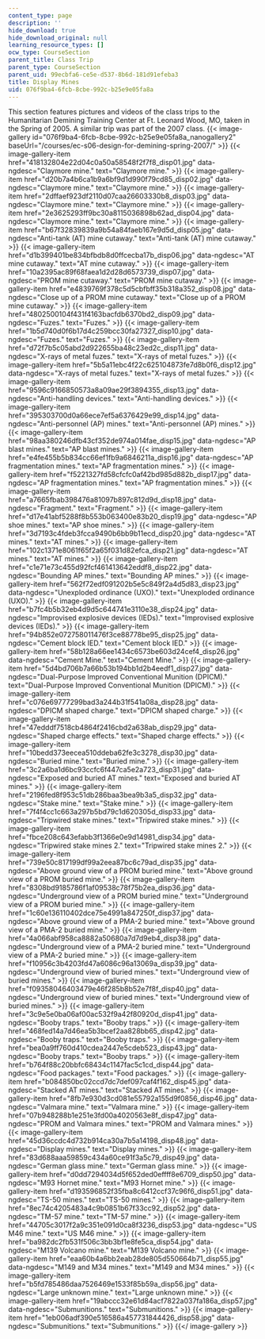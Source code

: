 ```yaml
---
content_type: page
description: ''
hide_download: true
hide_download_original: null
learning_resource_types: []
ocw_type: CourseSection
parent_title: Class Trip
parent_type: CourseSection
parent_uid: 99ecbfa6-ce5e-d537-8b6d-181d91efeba3
title: Display Mines
uid: 076f9ba4-6fcb-8cbe-992c-b25e9e05fa8a
---
```


This section features pictures and videos of the class trips to the Humanitarian Demining Training Center at Ft. Leonard Wood, MO, taken in the Spring of 2005. A similar trip was part of the 2007 class.
{{< image-gallery id="076f9ba4-6fcb-8cbe-992c-b25e9e05fa8a_nanogallery2" baseUrl="/courses/ec-s06-design-for-demining-spring-2007/" >}}
{{< image-gallery-item href="418132804e22d04c0a50a58548f2f7f8_disp01.jpg" data-ngdesc="Claymore mine." text="Claymore mine." >}}
{{< image-gallery-item href="d20b7a4b6ca1b9a6bf9d1d990f79cd85_disp02.jpg" data-ngdesc="Claymore mine." text="Claymore mine." >}}
{{< image-gallery-item href="2dffaef923df2110d07caa26603330b8_disp03.jpg" data-ngdesc="Claymore mine." text="Claymore mine." >}}
{{< image-gallery-item href="2e3625293ff9bc30a8115036898b62ad_disp04.jpg" data-ngdesc="Claymore mine." text="Claymore mine." >}}
{{< image-gallery-item href="b67f32839839a9b54a84faeb167e9d5d_disp05.jpg" data-ngdesc="Anti-tank (AT) mine cutaway." text="Anti-tank (AT) mine cutaway." >}}
{{< image-gallery-item href="d1b399401be834bfbdb8d0ffcecba17b_disp06.jpg" data-ngdesc="AT mine cutaway." text="AT mine cutaway." >}}
{{< image-gallery-item href="10a2395ac89f68faea1d2d28d6573739_disp07.jpg" data-ngdesc="PROM mine cutaway." text="PROM mine cutaway." >}}
{{< image-gallery-item href="e4839769f378c5d5cbfbff35b318a352_disp08.jpg" data-ngdesc="Close up of a PROM mine cutaway." text="Close up of a PROM mine cutaway." >}}
{{< image-gallery-item href="4802500104f431f4163bacfdb6370bd2_disp09.jpg" data-ngdesc="Fuzes." text="Fuzes." >}}
{{< image-gallery-item href="1b5d740d0f6b17d4c259bcc30fa27327_disp10.jpg" data-ngdesc="Fuzes." text="Fuzes." >}}
{{< image-gallery-item href="d72f7b5c05abd2d922655ba48c23ed2c_disp11.jpg" data-ngdesc="X-rays of metal fuzes." text="X-rays of metal fuzes." >}}
{{< image-gallery-item href="5b5a11ebc4f22c625104873fe7d8b0f6_disp12.jpg" data-ngdesc="X-rays of metal fuzes." text="X-rays of metal fuzes." >}}
{{< image-gallery-item href="9596c9166850573a8a09ae29f3894355_disp13.jpg" data-ngdesc="Anti-handling devices." text="Anti-handling devices." >}}
{{< image-gallery-item href="395303700d0a66ece7ef5a6376429e99_disp14.jpg" data-ngdesc="Anti-personnel (AP) mines." text="Anti-personnel (AP) mines." >}}
{{< image-gallery-item href="98aa380246dfb43cf352de974a014fae_disp15.jpg" data-ngdesc="AP blast mines." text="AP blast mines." >}}
{{< image-gallery-item href="e4fe455b5b834cc66ef1fb9a6846211a_disp16.jpg" data-ngdesc="AP fragmentation mines." text="AP fragmentation mines." >}}
{{< image-gallery-item href="f5221327fd58cfcfc0af42bd985d882b_disp17.jpg" data-ngdesc="AP fragmentation mines." text="AP fragmentation mines." >}}
{{< image-gallery-item href="a7665fbab398476a81097b897c812d9d_disp18.jpg" data-ngdesc="Fragment." text="Fragment." >}}
{{< image-gallery-item href="d17e41abf5288f8b553b063400e83b20_disp19.jpg" data-ngdesc="AP shoe mines." text="AP shoe mines." >}}
{{< image-gallery-item href="3d7193c4fdeb3fcca9490b6bb9b11ecd_disp20.jpg" data-ngdesc="AT mines." text="AT mines." >}}
{{< image-gallery-item href="102c1371e8061f65f2a65f031d82efca_disp21.jpg" data-ngdesc="AT mines." text="AT mines." >}}
{{< image-gallery-item href="c1e71e73c455d92fcf461413642eddf8_disp22.jpg" data-ngdesc="Bounding AP mines." text="Bounding AP mines." >}}
{{< image-gallery-item href="562f72edf091202b5e5c849f2a4d5d83_disp23.jpg" data-ngdesc="Unexploded ordinance (UXO)." text="Unexploded ordinance (UXO)." >}}
{{< image-gallery-item href="b7fc4b5b32eb4d9d5c644741e3110e38_disp24.jpg" data-ngdesc="Improvised explosive devices (IEDs)." text="Improvised explosive devices (IEDs)." >}}
{{< image-gallery-item href="94b852e072758011476f3ce88778be95_disp25.jpg" data-ngdesc="Cement block IED." text="Cement block IED." >}}
{{< image-gallery-item href="58b128a66ee1434c6573be603d24cef4_disp26.jpg" data-ngdesc="Cement Mine." text="Cement Mine." >}}
{{< image-gallery-item href="5d4bd706b7a66b53b194bb1d2b4eedf1_disp27.jpg" data-ngdesc="Dual-Purpose Improved Conventional Munition (DPICM)." text="Dual-Purpose Improved Conventional Munition (DPICM)." >}}
{{< image-gallery-item href="c076e69777299bad3a244b31f541a08a_disp28.jpg" data-ngdesc="DPICM shaped charge." text="DPICM shaped charge." >}}
{{< image-gallery-item href="47edddf7518cb4864f2416cbd2a638ab_disp29.jpg" data-ngdesc="Shaped charge effects." text="Shaped charge effects." >}}
{{< image-gallery-item href="10bedd373eecea510ddeba62fe3c3278_disp30.jpg" data-ngdesc="Buried mine." text="Buried mine." >}}
{{< image-gallery-item href="3c2a6ba1d6bc93ccfc6f447ca5e2a723_disp31.jpg" data-ngdesc="Exposed and buried AT mines." text="Exposed and buried AT mines." >}}
{{< image-gallery-item href="2196fed8f953c51db286baa3bea9b3a5_disp32.jpg" data-ngdesc="Stake mine." text="Stake mine." >}}
{{< image-gallery-item href="7f4f4cc1c663a297b5bd79c1d620305d_disp33.jpg" data-ngdesc="Tripwired stake mines." text="Tripwired stake mines." >}}
{{< image-gallery-item href="fbce208c643efabb3f1366e0e9d14981_disp34.jpg" data-ngdesc="Tripwired stake mines 2." text="Tripwired stake mines 2." >}}
{{< image-gallery-item href="739e50c817199df99a2eea87bc6c79ad_disp35.jpg" data-ngdesc="Above ground view of a PROM buried mine." text="Above ground view of a PROM buried mine." >}}
{{< image-gallery-item href="8308bd9185786f1af09538c78f75b2ea_disp36.jpg" data-ngdesc="Underground view of a PROM buried mine." text="Underground view of a PROM buried mine." >}}
{{< image-gallery-item href="1c60e136110402dce75e4991a847250f_disp37.jpg" data-ngdesc="Above ground view of a PMA-2 buried mine." text="Above ground view of a PMA-2 buried mine." >}}
{{< image-gallery-item href="4a066abf958ca8882a50680a7d7d9eb4_disp38.jpg" data-ngdesc="Underground view of a PMA-2 buried mine." text="Underground view of a PMA-2 buried mine." >}}
{{< image-gallery-item href="f10956c3b4203fd47a6086c96a13069a_disp39.jpg" data-ngdesc="Underground view of buried mines." text="Underground view of buried mines." >}}
{{< image-gallery-item href="f09358046403479e46f285b8b52e7f8f_disp40.jpg" data-ngdesc="Underground view of buried mines." text="Underground view of buried mines." >}}
{{< image-gallery-item href="3c9e5e0ba06af00ac532f9a42f80920d_disp41.jpg" data-ngdesc="Booby traps." text="Booby traps." >}}
{{< image-gallery-item href="468fed14a7d46ea5b3bcef2aa828bb65_disp42.jpg" data-ngdesc="Booby traps." text="Booby traps." >}}
{{< image-gallery-item href="bea0a9ff760d410cdea2447e5cdeb523_disp43.jpg" data-ngdesc="Booby traps." text="Booby traps." >}}
{{< image-gallery-item href="b764f88c20bbfc68434c1147fac5c1cd_disp44.jpg" data-ngdesc="Food packages." text="Food packages." >}}
{{< image-gallery-item href="b084850bc02ccd7dc7def097caf4f162_disp45.jpg" data-ngdesc="Stacked AT mines." text="Stacked AT mines." >}}
{{< image-gallery-item href="8fb7e930d3cd081e55792a155d9f0856_disp46.jpg" data-ngdesc="Valmara mine." text="Valmara mine." >}}
{{< image-gallery-item href="07b948288b1e251e3fd00a4020563e8f_disp47.jpg" data-ngdesc="PROM and Valmara mines." text="PROM and Valmara mines." >}}
{{< image-gallery-item href="45d36ccdc4d732b914ca30a7b5a14198_disp48.jpg" data-ngdesc="Display mines." text="Display mines." >}}
{{< image-gallery-item href="83d688aaa59859c434a60ce91f3a5c79_disp49.jpg" data-ngdesc="German glass mine." text="German glass mine." >}}
{{< image-gallery-item href="d0dd7294034d5f652ded0effff8e6709_disp50.jpg" data-ngdesc="M93 Hornet mine." text="M93 Hornet mine." >}}
{{< image-gallery-item href="d193596852f35fba8c6412ccf37c96f6_disp51.jpg" data-ngdesc="TS-50 mines." text="TS-50 mines." >}}
{{< image-gallery-item href="8ec74c4205483a4c9b0851b67f33cc92_disp52.jpg" data-ngdesc="TM-57 mine." text="TM-57 mine." >}}
{{< image-gallery-item href="44705c3017f2a9c351e091d0ca8f3236_disp53.jpg" data-ngdesc="US M46 mine." text="US M46 mine." >}}
{{< image-gallery-item href="ba982dc2fb531f506c3bb3bf1e8fe5ca_disp54.jpg" data-ngdesc="M139 Volcano mine." text="M139 Volcano mine." >}}
{{< image-gallery-item href="eaa60b4a6bb2eab28de805d550664b71_disp55.jpg" data-ngdesc="M149 and M34 mines." text="M149 and M34 mines." >}}
{{< image-gallery-item href="b5fd785486daa7526469e1533f85b59a_disp56.jpg" data-ngdesc="Large unknown mine." text="Large unknown mine." >}}
{{< image-gallery-item href="19abccc32e61d84acf7822a037fa186a_disp57.jpg" data-ngdesc="Submunitions." text="Submunitions." >}}
{{< image-gallery-item href="1eb006adf390e516586a457731844426_disp58.jpg" data-ngdesc="Submunitions." text="Submunitions." >}}
{{</ image-gallery >}}